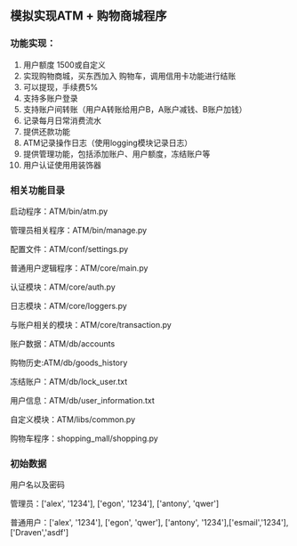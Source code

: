 ## 模拟实现ATM + 购物商城程序
### 功能实现：
1. 用户额度 1500或自定义
2. 实现购物商城，买东西加入 购物车，调用信用卡功能进行结账
3. 可以提现，手续费5%
4. 支持多账户登录
5. 支持账户间转账（用户A转账给用户B，A账户减钱、B账户加钱）
6. 记录每月日常消费流水
7. 提供还款功能
8. ATM记录操作日志（使用logging模块记录日志）
9. 提供管理功能，包括添加账户、用户额度，冻结账户等
10. 用户认证使用用装饰器


### 相关功能目录
启动程序：ATM/bin/atm.py

管理员相关程序：ATM/bin/manage.py

配置文件：ATM/conf/settings.py

普通用户逻辑程序：ATM/core/main.py

认证模块：ATM/core/auth.py

日志模块：ATM/core/loggers.py

与账户相关的模块：ATM/core/transaction.py

账户数据：ATM/db/accounts

购物历史:ATM/db/goods_history

冻结账户：ATM/db/lock_user.txt

用户信息：ATM/db/user_information.txt

自定义模块：ATM/libs/common.py

购物车程序：shopping_mall/shopping.py

### 初始数据
用户名以及密码

管理员：['alex', '1234'], ['egon', '1234'], ['antony', 'qwer']

普通用户：['alex', '1234'], ['egon', 'qwer'], ['antony', '1234'],['esmail','1234'],['Draven','asdf']

